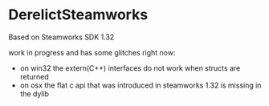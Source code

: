 # DerelictSteamworks

Based on Steamworks SDK 1.32

work in progress and has some glitches right now:

* on win32 the extern(C++) interfaces do not work when structs are returned
* on osx the flat c api that was introduced in steamworks 1.32 is missing in the dylib
